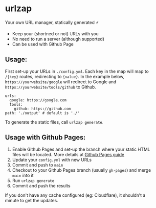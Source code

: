# urlzap

Your own URL manager, statically generated ⚡️

- Keep your (shortned or not) URLs with you
- No need to run a server (although supported)
- Can be used with Github Page

## Usage:

First set-up your URLs in `./config.yml`. Each key in the map will map to `/{key}` routes,
redirecting to `{value}`. In the example below, `https://yourwebsite/google` will 
redirect to Google and `https://yourwebsite/tools/github` to Github.

```
urls:
  google: https://google.com
  tools:
    github: https://github.com
path: './output' # default is './'
```

To generate the static files, call `urlzap generate`.

## Usage with Github Pages:

1. Enable Github Pages and set-up the branch where your static HTML files will be located.
More details at [Github Pages guide](https://pages.github.com/)
1. Update your `config.yml` with new URLs
1. Commit and push to `main`
1. Checkout to your Github Pages branch (usually `gh-pages`) and merge `main` into it
1. Run `urlzap generate`
1. Commit and push the results

If you don't have any cache configured (eg: Cloudflare), it shouldn't a minute to get
the updates.
